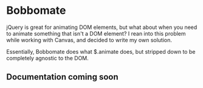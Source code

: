 Bobbomate
=========

jQuery is great for animating DOM elements, but what about when you need to animate something that isn't a DOM element?  I rean into this problem while working with Canvas, and decided to write my own solution.

Essentially, Bobbomate does what $.animate does, but stripped down to be completely agnostic to the DOM.

## Documentation coming soon